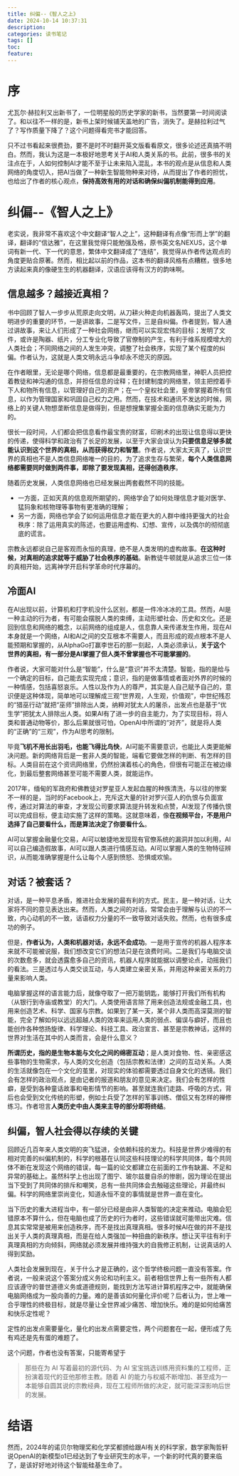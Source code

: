 ```yaml
---
title: 纠偏--《智人之上》
date: 2024-10-14 10:37:31
description:
categories: 读书笔记
tags: []
toc:
feature:
---
```


# 序

尤瓦尔·赫拉利又出新书了，一位明星般的历史学家的新书，当然要第一时间阅读了。和以往不一样的是，新书上架时候铺天盖地的广告，消失了。是赫拉利过气了？写作质量下降了？这个问题得看完书才能回答。

只不过书看起来很费劲，要不是时不时翻开英文版看看原文，很多论述还真搞不明白。然而，我认为这是一本极好地思考关于AI和人类关系的书。此前，很多书的关注点在于，人如何控制AI才能不至于让未来陷入混乱，本书的观点是从信息和人类网络的角度切入，把AI当做了一种新生智能物种来对待，从而提出了作者的担忧，也给出了作者的核心观点，**保持高效有用的对话和确保纠偏机制能得到应用**。



<!-- more -->

# 纠偏--《智人之上》

老实说，我非常不喜欢这个中文翻译“智人之上”，这种翻译有点像“形而上学”的翻译，翻译的“信达雅”，在这里我觉得只能勉强及格，原书英文名NEXUS，这个单词有新一代、下一代的意思，繁体中文翻译成了“连结”，我觉得从作者传达观点的角度更贴合原著。然而，相比起以前的作品，这本书的翻译风格有点糟糕，很多地方读起来真的像硬生生的机器翻译，汉语应该得有汉方的韵味啊。

## 信息越多？越接近真相？

书中回顾了智人一步步从荒原走向文明，从刀耕火种走向机器轰鸣，提出了人类文明进步的重要的环节，一是讲故事，二是写文件，三是自纠偏。作者提到，智人通过讲故事，来让人们形成了一种社会网络，继而可以实现宏伟的目标；发明了文件，或许是陶器、纸片，分工专业化导致了官僚制的产生，有利于维系规模增大的人类社会；不同网络之间的人发生冲突，调整了社会秩序，实现了某个程度的纠偏。作者认为，这就是人类文明永远斗争却永不熄灭的原因。

在作者眼里，无论是哪个网络，信息都是最重要的，在宗教网络里，神职人员把控着教徒和神沟通的信息，并担任信息的诠释；在封建制度的网络里，领主把控着手下人和物所有信息，以管理好自己的资产；在一个皇权社会里，皇帝掌握着所有信息，以作为管理国家和巩固自己权力之用。然而，在技术和通讯不发达的时候，网络上的关键人物想垄断信息是做得到，但是想搜集掌握全面的信息确实无能为力的。

很长一段时间，人们都会把信息看作最宝贵的财富，印刷术的出现让信息得以更快的传递，使得科学和政治有了长足的发展，以至于大家会误认为**只要信息足够多就能认识到这个世界的真相，从而获得权力和智慧**。作者说，大家太天真了，认识世界的真相也不是人类信息网络唯一的目的，为了追求生存与繁荣，**每个人类信息网络都需要同时做到两件事，即除了要发现真相，还得创造秩序**。

随着历史发展，人类信息网络也已经发展出两套截然不同的技能。

- 一方面，正如天真的信息观所期望的，网络学会了如何处理信息才能对医学、猛犸象和核物理等事物有更准确的理解；
- 另一方面，网络也学会了如何运用信息才能在更大的人群中维持更强大的社会秩序：除了运用真实的陈述，也要运用虚构、幻想、宣传，以及偶尔的彻彻底底的谎言。

宗教永远都说自己是客观而永恒的真理，绝不是人类发明的虚构故事。**在这种时候，对真相的追求就等于威胁了社会秩序的基础**。新教徒牛顿就是从追求三位一体的真相开始，远离神学开启科学革命时代序幕的。

## 冷面AI

在AI出现以前，计算机和打字机没什么区别，都是一件冷冰冰的工具。然而，AI是一种主动的行为者，有可能会摆脱人类的束缚，主动形塑社会、历史和文化。还是回到信息和网络的概念，以前网络的组成是人，信息靠人来传递发生作用，现在AI本身就是一个网络，AI和AI之间的交互根本不需要人，而且形成的观点根本不是人能预期和掌握的，从AlphaGo打赢李世石的那一刻起，人类必须承认，**关于这个世界的真相，有一部分是AI掌握了但人类不曾掌握也不可能掌握的**。

作者说，大家可能对什么是“智能”，什么是“意识”并不太清楚。智能，指的是给与一个确定的目标，自己能去实现完成；意识，指的是做事情或者面对外界的时候的一种情感，包括喜怒哀乐。人性以及作为人的尊严，其实是人自己赋予自己的，意识便是这种体现，简单地可以理解成三观“世界观，人生观，价值观”，中世纪残忍的“猎巫行动”就把“巫师”排除出人类，纳粹对犹太人的屠杀，出发点也是基于“优生学”把犹太人排除出人类。如果AI有了进一步的自主能力，为了实现目标，将人类和普通动物等价，那么后果就很可怕，OpenAI中所谓的“对齐”，就是将人类的“正确”的“三观”，作为AI思考的限制。

毕竟**飞机不用长出羽毛，也能飞得比鸟快**，AI可能不需要意识，也能比人类更能解决问题。新的网络背后是一套非人类的智能，端看它要做怎样的判断、有怎样的目标。人类目前在这个资讯网络里，仍然扮演着核心的角色，但很有可能正在被边缘化，到最后整套网络甚至可能不需要人类，就能运作。

2017年，缅甸的军政府和佛教徒对罗星亚人发起血腥的种族清洗，与以往的惨案不一样的是，当时的Facebook上，充斥这大量的针对罗兴亚人的仇恨与负面宣传，通过对算法的审查，才发现公司要求算法提升转发和点赞，AI发现了传播仇恨可以完成目标，便主动实施了这样的策略。这就意味着，像**在视频平台，不是用户选择了自己要看什么，而是算法决定了你要看什么**。

AI可以掌握金融量化交易，AI可以敏捷地发现现有官僚系统的漏洞并加以利用，AI可以自己编造假故事，AI可以跟人类进行情感互动。AI可以掌握人类的生物特征辨识，从而能准确掌握是什么让每个人感到愤怒、恐惧或欢愉。

## 对话？被套话？

对话，是一种平息矛盾，推进社会发展的最有利的方式。民主，是一种对话，让大家将不同的意见表达出来。然而，人类之间的对话，常常会由于理解与认识的不一致，内心动机的不一致，话语权力分量的不一致导致对话失败。然而，也有很多成功的例子。

但是，**作者认为，人类和机器对话，永远不会成功**。一是用于宣传的机器人程序本来就不可能被说服，我们想改变它们的想法只是在浪费时间。二是我们与电脑交谈的次数愈多，就会透露愈多自己的资讯，机器人程序就能据以调整论点，动摇我们的看法。三是透过与人类交谈互动，与人类建立亲密关系，并用这种亲密关系的力量来影响人类。

电脑掌握这样的语言能力后，就像夺取了一把万能钥匙，能够打开我们所有机构（从银行到寺庙或教堂）的大门。人类使用语言除了用来创造法规或金融工具，也用来创造艺术、科学、国家与宗教。如果到了某一天，某个非人类而高深莫测的智能，完全了解如何以远远超越人类的效率来运用人类的弱点、偏误与癖好，而且也能创作各种悠扬旋律、科学理论、科技工具、政治宣言、甚至是宗教神话，这样的世界对生活在其中的人类而言，会是什么意义？

**所谓历史，指的是生物本能与文化之间的绵密互动**；是人类对食物、性、亲密感这些事物的生物需求，与人类的文化创造（包括宗教和法律）之间的互动关系。人类的生活就像包在一个文化的茧里，对现实的体验都需要透过自身文化的透镜。我们会有怎样的政治观点，是由记者的报道和朋友的意见来决定。我们会有怎样的性癖，是受到各种童话故事和电影情节的影响。甚至就连我们走路、呼吸的方式，背后也会受到文化传统的形塑，例如士兵受了怎样的军事训练、僧侣又有怎样的禅修练习。作者坦言**人类历史中由人类来主导的部分即将终结**。  

## 纠偏，智人社会得以存续的关键

回顾近几百年来人类文明的突飞猛进，全依赖科技的发力。科技是世界少难得的有相对完善的纠偏机制的，科学的根基在认同这些科技理论的科学共同体，每个共同体不断在发现这个网络的错误，每一篇的论文都建立在前面的工作有缺漏、不足和异常的基础上。虽然科学上也出现了图宁、玻尔兹曼自杀的惨剧，因为理论在提出当下受到了共同体的排斥和嘲笑，总有一些共同体会去触碰这些理论，并最终纠偏。科学的网络里崇尚变化，知道永恒不变的事情就是世界一直在变化。

当下历史的重大进程当中，有一部分已经是由非人类智能的决定来推动。电脑会犯错原本不算什么，但在电脑也成了历史的行为者时，这些错误就可能带出灾难。信息其实常常是被用来创造秩序，而不是找出真理真相。很多时候AI在做的并不是找出关于人类的真理真相，而是在给人类强加一种扭曲的新秩序。想让天平往有利于真理真相的方向倾斜，网络就必须发展并维持强大的自我修正机制，让说真话的人得到奖励。

人类社会发展到现在，关于什么才是正确的，这个哲学终极问题一直没有答案。作者说，一般来说这个答案分成义务论和功利主义。前者相信世界上有一些所有人都应该遵守的普世道德义务或道德规则，能找到方法写进计算机程序之中，就能确保电脑网络成为一股向善的力量。难的是善该如何量化评价呢？后者认为，世上唯一合乎理性的终极目标，就是尽量让全世界减少痛苦、增加快乐。难的是如何给痛苦和快乐定性呢？

定性的出发点需要量化，量化的出发点需要定性，两个问题套在一起，便形成了先有鸡还是先有蛋的难题了。

这个问题，作者也没有答案，只能寄希望于

> 那些在为 AI 写着最初的源代码、为 AI 宝宝挑选训练用资料集的工程师，正扮演着现代的亚他那修主教。随着 AI 的能力与权威不断增加、甚至成为一本能够自圆其说的宗教经典，现在工程师所做的决定，就可能深深影响后世的发展。  

# 结语

然而，2024年的诺贝尔物理奖和化学奖都颁给跟AI有关的科学家，数学家陶哲轩说OpenAI的新模型o1已经达到了专业研究生的水平，一个新的时代真的要来临了，是该好好地对待这个智能硅基生命了。






